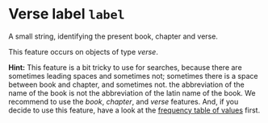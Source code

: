 # Verse label `label`


A small string, identifying the present book, chapter and verse.

This feature occurs on objects of type *verse*.

**Hint:**
This feature is a bit tricky to use for searches,
because there are sometimes leading spaces and sometimes not;
sometimes there is a space between book and chapter, and sometimes not.
the abbreviation of the name of the book is not the abbreviation of the latin name of the book.
We recommend to use the *book*, *chapter*, and *verse* features.
And, if you decide to use this feature, have a look at the
[frequency table of values](../index/label)
first.
